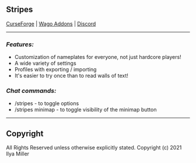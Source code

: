 ## Stripes

[CurseForge](https://www.curseforge.com/wow/addons/stripes) | [Wago Addons](https://addons.wago.io/addons/stripes) | [Discord](https://discord.gg/rWy6KG94ec)

---

### ***Features:***
- Customization of nameplates for everyone, not just hardcore players!
- A wide variety of settings
- Profiles with exporting / importing
- It's easier to try once than to read walls of text!

### ***Chat commands:***
- /stripes - to toggle options
- /stripes minimap - to toggle visibility of the minimap button
---

## Copyright

All Rights Reserved unless otherwise explicitly stated.
Copyright (c) 2021 Ilya Miller
